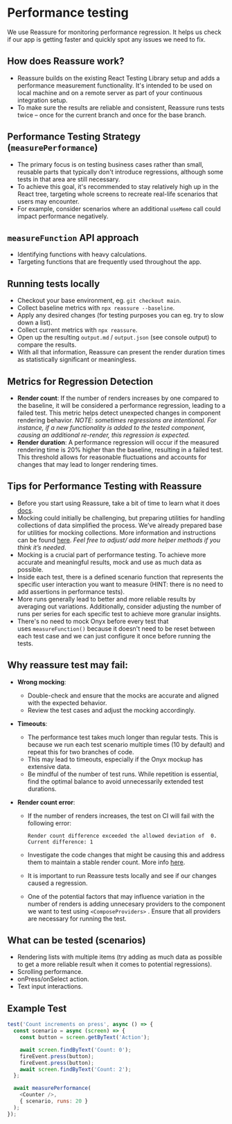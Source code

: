 # Performance testing

We use Reassure for monitoring performance regression. It helps us check if our app is getting faster and quickly spot any issues we need to fix.

## How does Reassure work?

- Reassure builds on the existing React Testing Library setup and adds a performance measurement functionality. It's intended to be used on local machine and on a remote server as part of your continuous integration setup.
- To make sure the results are reliable and consistent, Reassure runs tests twice – once for the current branch and once for the base branch.

## Performance Testing Strategy (`measurePerformance`)

- The primary focus is on testing business cases rather than small, reusable parts that typically don't introduce regressions, although some tests in that area are still necessary.
- To achieve this goal, it's recommended to stay relatively high up in the React tree, targeting whole screens to recreate real-life scenarios that users may encounter.
- For example, consider scenarios where an additional `useMemo` call could impact performance negatively.

## `measureFunction` API approach

- Identifying functions with heavy calculations.
- Targeting functions that are frequently used throughout the app.

## Running tests locally 

- Checkout your base environment, eg. `git checkout main`.
- Collect baseline metrics with `npx reassure --baseline`.
- Apply any desired changes (for testing purposes you can eg. try to slow down a list).
- Collect current metrics with `npx reassure`.
- Open up the resulting `output.md` / `output.json` (see console output) to compare the results.
- With all that information, Reassure can present the render duration times as statistically significant or meaningless.

## Metrics for Regression Detection

- **Render count**: If the number of renders increases by one compared to the baseline, it will be considered a performance regression, leading to a failed test. This metric helps detect unexpected changes in component rendering behavior. *NOTE: sometimes regressions are intentional. For instance, if a new functionality is added to the tested component, causing an additional re-render, this regression is expected.*
- **Render duration**: A performance regression will occur if the measured rendering time is 20% higher than the baseline, resulting in a failed test. This threshold allows for reasonable fluctuations and accounts for changes that may lead to longer rendering times.

## Tips for Performance Testing with Reassure

- Before you start using Reassure, take a bit of time to learn what it does [docs](https://callstack.github.io/reassure/).
- Mocking could initially be challenging, but preparing utilities for handling collections of data simplified the process. We’ve already prepared base for utilities for mocking collections. More information and instructions can be found [here](https://github.com/Expensify/App/tree/main/tests#mocking-collections--collection-items). *Feel free to adjust/ add more helper methods if you think it’s needed*.
- Mocking is a crucial part of performance testing. To achieve more accurate and meaningful results, mock and use as much data as possible.
- Inside each test, there is a defined scenario function that represents the specific user interaction you want to measure (HINT: there is no need to add assertions in performance tests).
- More runs generally lead to better and more reliable results by averaging out variations. Additionally, consider adjusting the number of runs per series for each specific test to achieve more granular insights.
- There's no need to mock Onyx before every test that uses `measureFunction()` because it doesn't need to be reset between each test case and we can just configure it once before running the tests.

## Why reassure test may fail:

- **Wrong mocking**:

    - Double-check and ensure that the mocks are accurate and aligned with the expected behavior.
    - Review the test cases and adjust the mocking accordingly.
- **Timeouts**:

    - The performance test takes much longer than regular tests. This is because we run each test scenario multiple times (10 by default) and repeat this for two branches of code.
    - This may lead to timeouts, especially if the Onyx mockup has extensive data.
    - Be mindful of the number of test runs. While repetition is essential, find the optimal balance to avoid unnecessarily extended test durations.
- **Render count error**:

    -  If the number of renders increases, the test on CI will fail with the following error:

		```Render count difference exceeded the allowed deviation of  0. Current difference: 1```

    - Investigate the code changes that might be causing this and address them to maintain a stable render count. More info [here](https://github.com/Expensify/App/blob/fe9e9e3e31bae27c2398678aa632e808af2690b5/tests/perf-test/README.md?plain=1#L32).
    - It is important to run Reassure tests locally and see if our changes caused a regression.
    - One of the potential factors that may influence variation in the number of renders is adding unnecesary providers to the component we want to test using ```<ComposeProviders>``` . Ensure that all providers are necessary for running the test.

## What can be tested (scenarios)

- Rendering lists with multiple items (try adding as much data as possible to get a more reliable result when it comes to potential regressions).
- Scrolling performance.
- onPress/onSelect action.
- Text input interactions.

## Example Test

```javascript
test('Count increments on press', async () => {
  const scenario = async (screen) => {
    const button = screen.getByText('Action');

    await screen.findByText('Count: 0');
    fireEvent.press(button);
    fireEvent.press(button);
    await screen.findByText('Count: 2');
  };

  await measurePerformance(
    <Counter />,
    { scenario, runs: 20 }
  );
});
```
